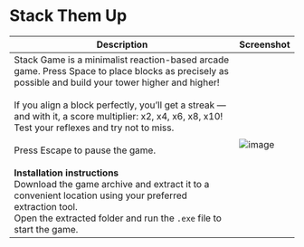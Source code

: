 # Stack Them Up

| Description | Screenshot |
|-------------|------------|
| Stack Game is a minimalist reaction-based arcade game. Press Space to place blocks as precisely as possible and build your tower higher and higher!<br><br>If you align a block perfectly, you’ll get a streak — and with it, a score multiplier: x2, x4, x6, x8, x10!<br>Test your reflexes and try not to miss.<br><br>Press Escape to pause the game.<br><br>**Installation instructions**<br>Download the game archive and extract it to a convenient location using your preferred extraction tool.<br>Open the extracted folder and run the `.exe` file to start the game. | ![image](https://github.com/user-attachments/assets/b258ff81-a749-417e-9285-854f8dcef2cd) |

